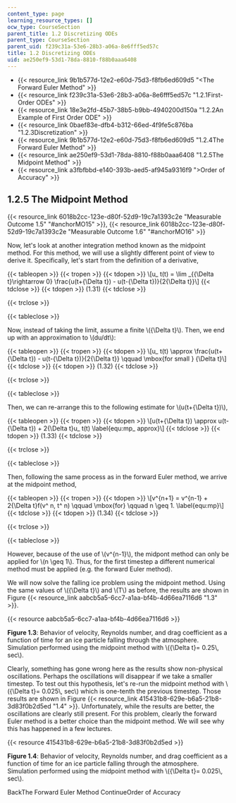 ```yaml
---
content_type: page
learning_resource_types: []
ocw_type: CourseSection
parent_title: 1.2 Discretizing ODEs
parent_type: CourseSection
parent_uid: f239c31a-53e6-28b3-a06a-8e6fff5ed57c
title: 1.2 Discretizing ODEs
uid: ae250ef9-53d1-78da-8810-f88b0aaa6408
---
```


*   {{< resource_link 9b1b577d-12e2-e60d-75d3-f8fb6ed609d5 "\<The Forward Euler Method" >}}
*   {{< resource_link f239c31a-53e6-28b3-a06a-8e6fff5ed57c "1.2.1First-Order ODEs" >}}
*   {{< resource_link 18e3e2fd-45b7-38b5-b9bb-4940200d150a "1.2.2An Example of First Order ODE" >}}
*   {{< resource_link 0baef83e-dfb4-b312-66ed-4f9fe5c876ba "1.2.3Discretization" >}}
*   {{< resource_link 9b1b577d-12e2-e60d-75d3-f8fb6ed609d5 "1.2.4The Forward Euler Method" >}}
*   {{< resource_link ae250ef9-53d1-78da-8810-f88b0aaa6408 "1.2.5The Midpoint Method" >}}
*   {{< resource_link a3fbfbbd-e140-393b-aed5-af945a9316f9 "\>Order of Accuracy" >}}

1.2.5 The Midpoint Method
-------------------------

{{< resource_link 6018b2cc-123e-d80f-52d9-19c7a1393c2e "Measurable Outcome 1.5" "#anchorMO15" >}}, {{< resource_link 6018b2cc-123e-d80f-52d9-19c7a1393c2e "Measurable Outcome 1.6" "#anchorMO16" >}}

Now, let's look at another integration method known as the midpoint method. For this method, we will use a slightly different point of view to derive it. Specifically, let's start from the definition of a derivative,

{{< tableopen >}}
{{< tropen >}}
{{< tdopen >}}
\\\[u\_ t(t) = \\lim \_{{\\Delta t}\\rightarrow 0} \\frac{u(t+{\\Delta t}) - u(t-{\\Delta t})}{2{\\Delta t}}\\\]
{{< tdclose >}}
{{< tdopen >}}
(1.31)
{{< tdclose >}}

{{< trclose >}}

{{< tableclose >}}

Now, instead of taking the limit, assume a finite \\({\\Delta t}\\). Then, we end up with an approximation to \\(du/dt\\):

{{< tableopen >}}
{{< tropen >}}
{{< tdopen >}}
\\\[u\_ t(t) \\approx \\frac{u(t+{\\Delta t}) - u(t-{\\Delta t})}{2{\\Delta t}} \\qquad \\mbox{for small } {\\Delta t}\\\]
{{< tdclose >}}
{{< tdopen >}}
(1.32)
{{< tdclose >}}

{{< trclose >}}

{{< tableclose >}}

Then, we can re-arrange this to the following estimate for \\(u(t+{\\Delta t})\\),

{{< tableopen >}}
{{< tropen >}}
{{< tdopen >}}
\\\[u(t+{\\Delta t}) \\approx u(t-{\\Delta t}) + 2{\\Delta t}u\_ t(t) \\label{equ:mp\_ approx}\\\]
{{< tdclose >}}
{{< tdopen >}}
(1.33)
{{< tdclose >}}

{{< trclose >}}

{{< tableclose >}}

Then, following the same process as in the forward Euler method, we arrive at the midpoint method,

{{< tableopen >}}
{{< tropen >}}
{{< tdopen >}}
\\\[v^{n+1} = v^{n-1} + 2{\\Delta t}f(v^ n, t^ n) \\qquad \\mbox{for} \\qquad n \\geq 1. \\label{equ:mp}\\\]
{{< tdclose >}}
{{< tdopen >}}
(1.34)
{{< tdclose >}}

{{< trclose >}}

{{< tableclose >}}

However, because of the use of \\(v^{n-1}\\), the midpont method can only be applied for \\(n \\geq 1\\). Thus, for the first timestep a different numerical method must be applied (e.g. the forward Euler method).

We will now solve the falling ice problem using the midpoint method. Using the same values of \\({\\Delta t}\\) and \\(T\\) as before, the results are shown in Figure {{< resource_link aabcb5a5-6cc7-a1aa-bf4b-4d66ea7116d6 "1.3" >}}.

{{< resource aabcb5a5-6cc7-a1aa-bf4b-4d66ea7116d6 >}}

**Figure 1.3**: Behavior of velocity, Reynolds number, and drag coefficient as a function of time for an ice particle falling through the atmosphere. Simulation performed using the midpoint method with \\({\\Delta t}= 0.25\\, sec\\).

Clearly, something has gone wrong here as the results show non-physical oscillations. Perhaps the oscillations will disappear if we take a smaller timestep. To test out this hypothesis, let's re-run the midpoint method with \\({\\Delta t}= 0.025\\, sec\\) which is one-tenth the previous timestep. Those results are shown in Figure {{< resource_link 415431b8-629e-b6a5-21b8-3d83f0b2d5ed "1.4" >}}. Unfortunately, while the results are better, the oscillations are clearly still present. For this problem, clearly the forward Euler method is a better choice than the midpoint method. We will see why this has happened in a few lectures.

{{< resource 415431b8-629e-b6a5-21b8-3d83f0b2d5ed >}}

**Figure 1.4**: Behavior of velocity, Reynolds number, and drag coefficient as a function of time for an ice particle falling through the atmosphere. Simulation performed using the midpoint method with \\({\\Delta t}= 0.025\\, sec\\).

BackThe Forward Euler Method ContinueOrder of Accuracy